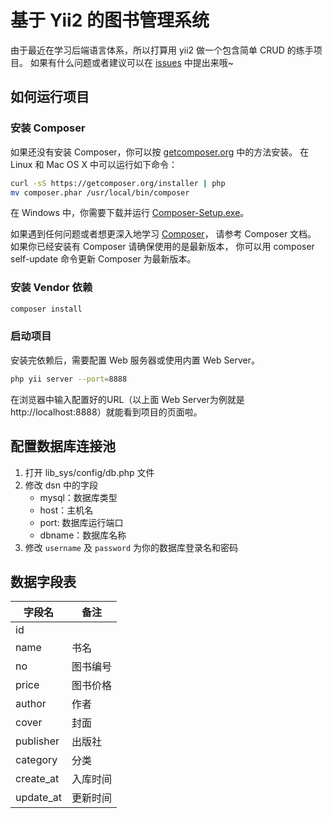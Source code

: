 # 基于 Yii2 的图书管理系统
由于最近在学习后端语言体系，所以打算用 yii2 做一个包含简单 CRUD 的练手项目。
如果有什么问题或者建议可以在 [issues](https://github.com/wuhuanda/yii2-lib-sys/issues) 中提出来哦~

## 如何运行项目

### 安装 Composer
如果还没有安装 Composer，你可以按 [getcomposer.org](https://getcomposer.org/download/) 中的方法安装。 在 Linux 和 Mac OS X 中可以运行如下命令：

```sh
curl -sS https://getcomposer.org/installer | php
mv composer.phar /usr/local/bin/composer
```

在 Windows 中，你需要下载并运行 [Composer-Setup.exe](https://getcomposer.org/Composer-Setup.exe)。

如果遇到任何问题或者想更深入地学习 [Composer](https://getcomposer.org/doc/)， 请参考 Composer 文档。 如果你已经安装有 Composer 请确保使用的是最新版本， 你可以用 composer self-update 命令更新 Composer 为最新版本。

### 安装 Vendor 依赖
```sh
composer install
```

### 启动项目
安装完依赖后，需要配置 Web 服务器或使用内置 Web Server。

```sh
php yii server --port=8888
```

在浏览器中输入配置好的URL（以上面 Web Server为例就是 http://localhost:8888）就能看到项目的页面啦。

## 配置数据库连接池
1. 打开 lib_sys/config/db.php 文件
2. 修改 dsn 中的字段
    - mysql：数据库类型
    - host：主机名
    - port: 数据库运行端口
    - dbname：数据库名称
3. 修改 `username` 及 `password` 为你的数据库登录名和密码

## 数据字段表
| 字段名 | 备注 |
|---|---|
| id | |
| name | 书名 |
| no | 图书编号 |
| price | 图书价格 |
| author | 作者 |  
| cover | 封面 |
| publisher | 出版社 |
| category | 分类 |
| create_at | 入库时间 |
| update_at | 更新时间 |